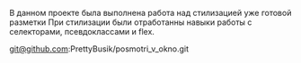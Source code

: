 В данном проекте была выполнена работа над стилизацией уже готовой разметки 
При стилизации были отработанны навыки работы с селекторами, псевдоклассами и flex. 

git@github.com:PrettyBusik/posmotri_v_okno.git
